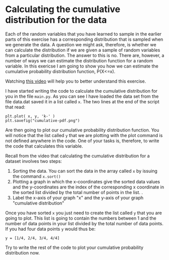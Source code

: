 # Calculating the cumulative distribution for the data

Each of the random variables that you have learned to sample in the earlier parts of this exercise has a corresponding distribution that is sampled when we generate the data.
A question we might ask, therefore, is whether we can calculate the distribution if we are given a sample of random variables from a particular distribution.  The answer to this is no.  There are, however, 
a number of ways we can estimate the distribution function for a random variable.  In this exericse I am going to show you how we can estimate the cumulative probability distribution function, P(X<=x).

Watching [this video](https://www.youtube.com/watch?v=VaZTKmcxLvY) will help you to better understand this exercise.  

I have started writing the code to calculate the cumulative distribution for you in the file `main.py`.  As you can see I have loaded the data set from the file data.dat saved it in a list called `x`.  The two lines at the end of the script that read:

````
plt.plot( x, y, 'k-' )
plt.savefig("cumulative-pdf.png")
````

Are then going to plot our cumulative probability distribution function.  You will notice that the list called `y` that we are plotting with the plot command is not defined anywhere in the code.  One of your tasks is, therefore, to write the code that calculates this variable.  

Recall from the video that calculating the cumulative distribution for a dataset involves two steps:

1. Sorting the data.  You can sort the data in the array called `x` by issuing the command `x.sort()` 
2. Plotting a graph in which the x-coordinates give the sorted data values and the y-coordinates are the index of the corresponding x coordinate in the sorted list divided by the total number of points in the list. .
3. Label the x-axis of your graph "x" and the y-axis of your graph "cumulative distribution"

Once you have sorted `x` you just need to create the list called `y` that you are going to plot.  This list is going to contain the numbers between 1 and the number of data points in your list divided by the total number of data points.  If you had four data points `y` would thus be:

````
y = [1/4, 2/4, 3/4, 4/4]
````

Try to write the rest of the code to plot your cumulative probability distribution now.
